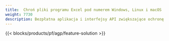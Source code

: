 ```yaml
---
title:  Chroń pliki programu Excel pod numerem Windows, Linux i macOS
weight: 7730
description: Bezpłatna aplikacja i interfejsy API zwiększające ochronę arkuszy kalkulacyjnych XLS, XLSX i ODS
---
```

{{< blocks/products/pf/agp/feature-solution >}} 

